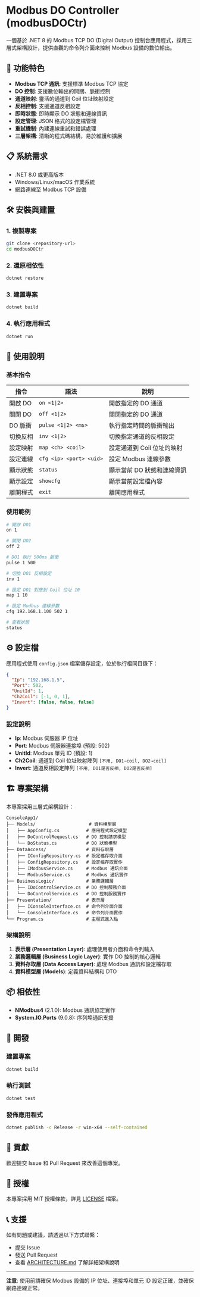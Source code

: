 # Modbus DO Controller (modbusDOCtr)

一個基於 .NET 8 的 Modbus TCP DO (Digital Output) 控制台應用程式，採用三層式架構設計，提供直觀的命令列介面來控制 Modbus 設備的數位輸出。

## 🚀 功能特色

- **Modbus TCP 通訊**: 支援標準 Modbus TCP 協定
- **DO 控制**: 支援數位輸出的開關、脈衝控制
- **通道映射**: 靈活的通道到 Coil 位址映射設定
- **反相控制**: 支援通道反相設定
- **即時狀態**: 即時顯示 DO 狀態和連線資訊
- **設定管理**: JSON 格式的設定檔管理
- **重試機制**: 內建連線重試和錯誤處理
- **三層架構**: 清晰的程式碼結構，易於維護和擴展

## 📋 系統需求

- .NET 8.0 或更高版本
- Windows/Linux/macOS 作業系統
- 網路連線至 Modbus TCP 設備

## 🛠️ 安裝與建置

### 1. 複製專案
```bash
git clone <repository-url>
cd modbusDOCtr
```

### 2. 還原相依性
```bash
dotnet restore
```

### 3. 建置專案
```bash
dotnet build
```

### 4. 執行應用程式
```bash
dotnet run
```

## 📖 使用說明

### 基本指令

| 指令 | 語法 | 說明 |
|------|------|------|
| 開啟 DO | `on <1\|2>` | 開啟指定的 DO 通道 |
| 關閉 DO | `off <1\|2>` | 關閉指定的 DO 通道 |
| DO 脈衝 | `pulse <1\|2> <ms>` | 執行指定時間的脈衝輸出 |
| 切換反相 | `inv <1\|2>` | 切換指定通道的反相設定 |
| 設定映射 | `map <ch> <coil>` | 設定通道到 Coil 位址的映射 |
| 設定連線 | `cfg <ip> <port> <uid>` | 設定 Modbus 連線參數 |
| 顯示狀態 | `status` | 顯示當前 DO 狀態和連線資訊 |
| 顯示設定 | `showcfg` | 顯示當前設定檔內容 |
| 離開程式 | `exit` | 離開應用程式 |

### 使用範例

```bash
# 開啟 DO1
on 1

# 關閉 DO2
off 2

# DO1 執行 500ms 脈衝
pulse 1 500

# 切換 DO1 反相設定
inv 1

# 設定 DO1 對應到 Coil 位址 10
map 1 10

# 設定 Modbus 連線參數
cfg 192.168.1.100 502 1

# 查看狀態
status
```

## ⚙️ 設定檔

應用程式使用 `config.json` 檔案儲存設定，位於執行檔同目錄下：

```json
{
  "Ip": "192.168.1.5",
  "Port": 502,
  "UnitId": 1,
  "Ch2Coil": [-1, 0, 1],
  "Invert": [false, false, false]
}
```

### 設定說明

- **Ip**: Modbus 伺服器 IP 位址
- **Port**: Modbus 伺服器連接埠 (預設: 502)
- **UnitId**: Modbus 單元 ID (預設: 1)
- **Ch2Coil**: 通道到 Coil 位址映射陣列 `[不用, DO1→coil, DO2→coil]`
- **Invert**: 通道反相設定陣列 `[不用, DO1是否反相, DO2是否反相]`

## 🏗️ 專案架構

本專案採用三層式架構設計：

```
ConsoleApp1/
├── Models/                    # 資料模型層
│   ├── AppConfig.cs          # 應用程式設定模型
│   ├── DoControlRequest.cs   # DO 控制請求模型
│   └── DoStatus.cs           # DO 狀態模型
├── DataAccess/               # 資料存取層
│   ├── IConfigRepository.cs  # 設定檔存取介面
│   ├── ConfigRepository.cs   # 設定檔存取實作
│   ├── IModbusService.cs     # Modbus 通訊介面
│   └── ModbusService.cs      # Modbus 通訊實作
├── BusinessLogic/            # 業務邏輯層
│   ├── IDoControlService.cs  # DO 控制服務介面
│   └── DoControlService.cs   # DO 控制服務實作
├── Presentation/             # 表示層
│   ├── IConsoleInterface.cs  # 命令列介面介面
│   └── ConsoleInterface.cs   # 命令列介面實作
└── Program.cs                # 主程式進入點
```

### 架構說明

1. **表示層 (Presentation Layer)**: 處理使用者介面和命令列輸入
2. **業務邏輯層 (Business Logic Layer)**: 實作 DO 控制的核心邏輯
3. **資料存取層 (Data Access Layer)**: 處理 Modbus 通訊和設定檔存取
4. **資料模型層 (Models)**: 定義資料結構和 DTO

## 📦 相依性

- **NModbus4** (2.1.0): Modbus 通訊協定實作
- **System.IO.Ports** (9.0.8): 序列埠通訊支援

## 🔧 開發

### 建置專案
```bash
dotnet build
```

### 執行測試
```bash
dotnet test
```

### 發佈應用程式
```bash
dotnet publish -c Release -r win-x64 --self-contained
```

## 🤝 貢獻

歡迎提交 Issue 和 Pull Request 來改善這個專案。

## 📄 授權

本專案採用 MIT 授權條款，詳見 [LICENSE](LICENSE) 檔案。

## 📞 支援

如有問題或建議，請透過以下方式聯繫：

- 提交 Issue
- 發送 Pull Request
- 查看 [ARCHITECTURE.md](ARCHITECTURE.md) 了解詳細架構說明

---

**注意**: 使用前請確保 Modbus 設備的 IP 位址、連接埠和單元 ID 設定正確，並確保網路連線正常。
